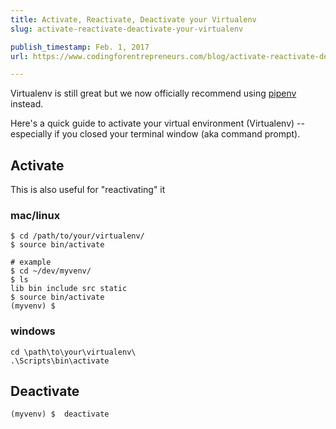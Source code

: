 ```yaml
---
title: Activate, Reactivate, Deactivate your Virtualenv
slug: activate-reactivate-deactivate-your-virtualenv

publish_timestamp: Feb. 1, 2017
url: https://www.codingforentrepreneurs.com/blog/activate-reactivate-deactivate-your-virtualenv/

---
```



<div class='alert alert-warning'>
Virtualenv is still great but we now officially recommend using <a href='https://www.codingforentrepreneurs.com/blog/pipenv-virtual-environments-for-python/'>pipenv</a> instead. 
</div>


Here's a quick guide to activate your virtual environment (Virtualenv) -- especially if you closed your terminal window (aka command prompt).

## Activate
This is also useful for "reactivating" it

### mac/linux
```
$ cd /path/to/your/virtualenv/
$ source bin/activate

# example
$ cd ~/dev/myvenv/
$ ls 
lib bin include src static
$ source bin/activate
(myvenv) $ 
```

### windows
```
cd \path\to\your\virtualenv\
.\Scripts\bin\activate
```

## Deactivate
```
(myvenv) $  deactivate
```
